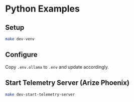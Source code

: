 # Python Examples

## Setup

```bash
make dev-venv
```

## Configure

Copy `.env.ollama` to `.env` and update accordingly.

## Start Telemetry Server (Arize Phoenix)

```bash
make dev-start-telemetry-server
```
